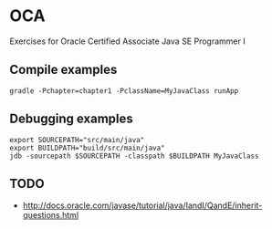 # OCA

Exercises for Oracle Certified Associate Java SE Programmer I

## Compile examples

```
gradle -Pchapter=chapter1 -PclassName=MyJavaClass runApp
```

## Debugging examples

```shell
export SOURCEPATH="src/main/java"
export BUILDPATH="build/src/main/java"
jdb -sourcepath $SOURCEPATH -classpath $BUILDPATH MyJavaClass
```

## TODO

- http://docs.oracle.com/javase/tutorial/java/IandI/QandE/inherit-questions.html
